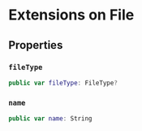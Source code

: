 # Extensions on File

## Properties

### `fileType`

``` swift
public var fileType: FileType? 
```

### `name`

``` swift
public var name: String 
```
